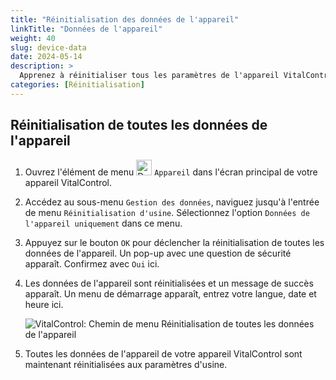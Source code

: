 ```yaml
---
title: "Réinitialisation des données de l'appareil"
linkTitle: "Données de l'appareil"
weight: 40
slug: device-data
date: 2024-05-14
description: >
  Apprenez à réinitialiser tous les paramètres de l'appareil VitalControl.
categories: [Réinitialisation]
---
```

## Réinitialisation de toutes les données de l'appareil

1. Ouvrez l'élément de menu <img src="/icons/device.svg" width="25" align="bottom" alt="Device" /> `Appareil` dans l'écran principal de votre appareil VitalControl.

1. Accédez au sous-menu `Gestion des données`, naviguez jusqu'à l'entrée de menu `Réinitialisation d'usine`. Sélectionnez l'option `Données de l'appareil uniquement` dans ce menu.

1. Appuyez sur le bouton `OK` pour déclencher la réinitialisation de toutes les données de l'appareil. Un pop-up avec une question de sécurité apparaît. Confirmez avec `Oui` ici.

1. Les données de l'appareil sont réinitialisées et un message de succès apparaît. Un menu de démarrage apparaît, entrez votre langue, date et heure ici.

   ![VitalControl: Chemin de menu Réinitialisation de toutes les données de l'appareil](../images/resetdevicedata.png "Réinitialisation des données de l'appareil")

1. Toutes les données de l'appareil de votre appareil VitalControl sont maintenant réinitialisées aux paramètres d'usine.
